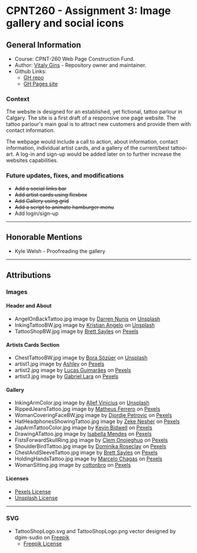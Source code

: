 # CPNT260 - Assignment 3: Image gallery and social icons
## General Information
* Course: CPNT-260 Web Page Construction Fund.
* Author: [Vitaly Gins](https://github.com/gvitaly87) - Repository owner and maintainer.
* Github Links:
  * [GH repo](https://github.com/gvitaly87/cpnt260-a3)
  * [GH Pages site](https://gvitaly87.github.io/cpnt260-a3/)
### Context
The website is designed for an established, yet fictional, tattoo parlour in Calgary. The site is a first draft of a responsive one page website. The tattoo parlour's main goal is to attract new customers and provide them with contact information.

The webpage would include a call to action, about information, contact information, individual artist cards, and a gallery of the current/best tattoo-art. A log-in and sign-up would be added later on to further increase the websites capabilities.
### Future updates, fixes, and modifications
* ~~Add a social links bar~~
* ~~Add artist cards using flexbox~~
* ~~Add Gallery using grid~~
* ~~Add a script to animate hamburger menu~~
* Add login/sign-up

---

## Honorable Mentions
* Kyle Welsh - Proofreading the gallery
---

## Attributions
### Images
#### Header and About
* AngelOnBackTattoo.jpg image by [Darren Nunis](https://unsplash.com/@dnunis) on [Unsplash](https://unsplash.com/photos/ftoD84_RRdM)
* InkingTattooBW.jpg image by [Kristian Angelo](https://unsplash.com/@kgadia87) on [Unsplash](https://unsplash.com/photos/xyJZvUL4_TY)
* TattooShopBW.jpg image by [Brett Sayles](https://www.pexels.com/@brett-sayles) on [Pexels](https://www.pexels.com/photo/grayscale-photo-of-tattoo-neon-signage-2087995/)

#### Artists Cards Section
* ChestTattooBW.jpg image by [Bora Sözüer](https://unsplash.com/@ply3) on [Unsplash](https://unsplash.com/photos/F6VB3oH5ovA)
* artist1.jpg image by [Ashley](https://www.pexels.com/@ashley-3882192) on [Pexels](https://www.pexels.com/photo/smiling-tattooed-woman-with-cup-near-house-wall-5770495/)
* artist2.jpg image by [Lucas Guimarães](https://www.pexels.com/@lucasgfotografia) on [Pexels](https://www.pexels.com/photo/focused-bearded-man-drawing-tattoo-sketches-5131400/)
* artist3.jpg image by [Gabriel Lara](https://www.pexels.com/@gabriel-lara-1758051) on [Pexels](https://www.pexels.com/photo/woman-tattooing-the-arm-of-another-person-3657563/)

#### Gallery
* InkingArmColor.jpg image by [Allef Vinicius](https://unsplash.com/@seteph) on [Unsplash](https://unsplash.com/photos/hxNiXP498UI)
* RippedJeansTattoo.jpg image by [Matheus Ferrero](https://www.pexels.com/@matheusferrero) on [Pexels](https://www.pexels.com/photo/photo-of-person-wearing-ripped-jeans-2123061/)
* WomanCoveringFaceBW.jpg image by [Djordje Petrovic](https://www.pexels.com/@djordje-petrovic-590080) on [Pexels](https://www.pexels.com/photo/woman-covering-face-1433273/)
* HatHeadphonesShowingTattoo.jpg image by [Zeke Nesher](https://www.pexels.com/@zeke-nesher-282993) on [Pexels](https://www.pexels.com/photo/man-in-black-top-wearing-headphones-showing-his-tattoos-838696/)
* JapArmTattooColor.jpg image by [Kevin Bidwell](https://www.pexels.com/@kevinbidwell) on [Pexels](https://www.pexels.com/photo/photo-of-left-arm-with-tattoo-2183131/)
* DrawingATattoo.jpg image by [Isabella Mendes](https://www.pexels.com/@isabella-mendes-107313) on [Pexels](https://www.pexels.com/photo/selective-focus-photography-of-tattoo-artist-drawing-a-tatoo-1304469/)
* FistsForwardSkullRing.jpg image by [Clem Onojeghuo](https://www.pexels.com/@conojeghuo) on [Pexels](https://www.pexels.com/photo/man-wearing-silver-skull-ring-194087/)
* ShoulderBirdTattoo.jpg image by [Dominika Roseclay](https://www.pexels.com/@punchbrandstock) on [Pexels](https://www.pexels.com/photo/view-of-woman-s-back-with-bird-tattoo-on-right-shoulder-2089926/)
* ChestAndSleeveTattoo.jpg image by [Brett Sayles](https://www.pexels.com/@brett-sayles) on [Pexels](https://www.pexels.com/photo/man-standing-and-showing-his-body-tattoo-2181244/)
* HoldingHandsTattoo.jpg image by [Marcelo Chagas](https://www.pexels.com/@marcelo-chagas-861665) on [Pexels](https://www.pexels.com/photo/person-holding-hands-1784272/)
* WomanSitting.jpg image by [cottonbro]() on [Pexels](https://www.pexels.com/photo/woman-in-black-bikini-sitting-on-sand-4431098/)

#### Licenses  
* [Pexels License](https://www.pexels.com/license/)
* [Unsplash License](https://unsplash.com/license)

---
### SVG
* TattooShopLogo.svg and TattooShopLogo.png vector designed by dgim-sudio on [Freepik](http://www.freepik.com)
  * [Freepik License](http://www.freepik.com/terms_of_use)

